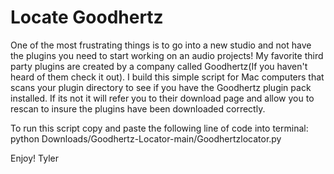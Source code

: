 # Locate Goodhertz
One of the most frustrating things is to go into a new studio and not have the plugins you need to start working on an audio projects! My favorite third party plugins are created by a company called Goodhertz(If you haven't heard of them check it out). I build this simple script for Mac computers that scans your plugin directory to see if you have the Goodhertz plugin pack installed. If its not it will refer you to their download page and allow you to rescan to insure the plugins have been downloaded correctly.

To run this script copy and paste the following line of code into terminal: python Downloads/Goodhertz-Locator-main/Goodhertzlocator.py

Enjoy!
Tyler
